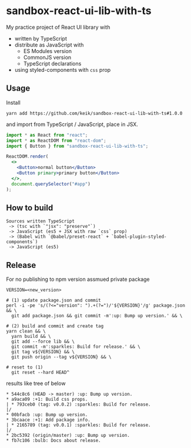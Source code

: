# sandbox-react-ui-lib-with-ts

My practice project of React UI library with

* written by TypeScript
* distribute as JavaScript with
  - ES Modules version
  - CommonJS version
  - TypeScript declarations
* using styled-components with `css` prop

## Usage

Install

```
yarn add https://github.com/keik/sandbox-react-ui-lib-with-ts#1.0.0
```

and import from TypeScript / JavaScript, place in JSX.

```jsx
import * as React from "react";
import * as ReactDOM from "react-dom";
import { Button } from "sandbox-react-ui-lib-with-ts";

ReactDOM.render(
  <>
    <Button>normal button</Button>
    <Button primary>primary button</Button>
  </>,
  document.querySelector("#app")
);
```

## How to build

```
Sources written TypeScript
 -> (tsc with `"jsx": "preserve"`)
 -> JavaScript (es5 + JSX with raw `css` prop)
 -> (Babel with `@babel/preset-react` + `babel-plugin-styled-components`)
 -> JavaScript (es5)
```

## Release

For no publishing to npm version assmued private package

```
VERSION=<new_version>

# (1) update package.json and commit
perl -i -pe 's/(?<="version": ").+(?=")/'${VERSION}'/g' package.json && \
  git add package.json && git commit -m':up: Bump up version.' && \

# (2) build and commit and create tag
yarn clean && \
  yarn build && \
  git add --force lib && \
  git commit -m':sparkles: Build for release.' && \
  git tag v${VERSION} && \
  git push origin --tag v${VERSION} && \

# reset to (1)
  git reset --hard HEAD^
```

results like tree of below

```
* 544c8c6 (HEAD -> master) :up: Bump up version.
* a9aca09 :+1: Build css props.
| * 793ceb0 (tag: v0.0.2) :sparkles: Build for release.
|/
* 00bfacb :up: Bump up version.
* 3bcaace :+1: Add package info.
| * 2165789 (tag: v0.0.1) :sparkles: Build for release.
|/
* 2bc5392 (origin/master) :up: Bump up version.
* fb7c106 :bulb: Docs about release.
```

